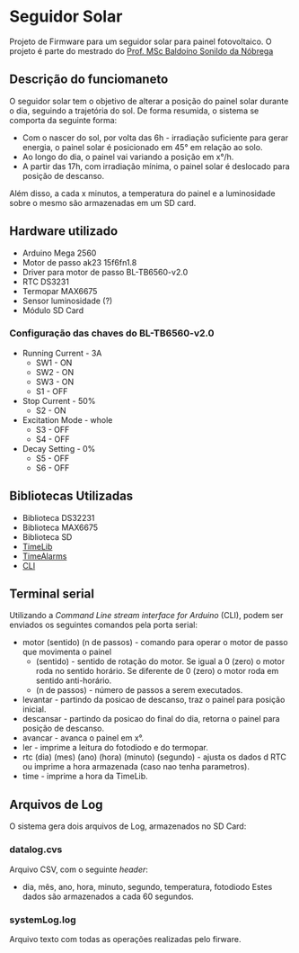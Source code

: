 # Seguidor Solar
Projeto de Firmware para um seguidor solar para painel fotovoltaico. O projeto é parte do mestrado do [Prof. MSc Baldoíno Sonildo da Nóbrega](http://lattes.cnpq.br/6474706000993108)

## Descrição do funciomaneto
O seguidor solar tem o objetivo de alterar a posição do painel solar durante o dia, seguindo a trajetória do sol. De forma resumida, o sistema se comporta da seguinte forma:
* Com o nascer do sol, por volta das 6h - irradiação suficiente para gerar energia, o painel solar é posicionado em 45° em relação ao solo.
* Ao longo do dia, o painel vai variando a posição em x°/h.
* A partir das 17h, com irradiação mínima, o painel solar é deslocado para posição de descanso.

Além disso, a cada x minutos, a temperatura do painel e a luminosidade sobre o mesmo são armazenadas em um SD card.

## Hardware utilizado
* Arduino Mega 2560
* Motor de passo ak23 15f6fn1.8
* Driver para motor de passo BL-TB6560-v2.0
* RTC DS3231
* Termopar MAX6675
* Sensor luminosidade (?)
* Módulo SD Card

### Configuração das chaves do BL-TB6560-v2.0
* Running Current - 3A
  * SW1 - ON
  * SW2 - ON
  * SW3 - ON
  * S1 - OFF
* Stop Current - 50%
  * S2 - ON
* Excitation Mode - whole
  * S3 - OFF
  * S4 - OFF
* Decay Setting - 0%
  * S5 - OFF
  * S6 - OFF

## Bibliotecas Utilizadas
* Biblioteca DS32231
* Biblioteca MAX6675
* Biblioteca SD
* [TimeLib](https://github.com/PaulStoffregen/Time)
* [TimeAlarms](https://github.com/PaulStoffregen/TimeAlarms)
* [CLI](https://github.com/PaulStoffregen/Time)

## Terminal serial
Utilizando a *Command Line stream interface for Arduino* (CLI), podem ser enviados os seguintes comandos pela porta serial:
* motor (sentido) (n de passos) - comando para operar o motor de passo que movimenta o painel
  * (sentido) - sentido de rotação do motor. Se igual a 0 (zero) o motor roda no sentido horário. Se diferente de 0 (zero) o motor roda em sentido anti-horário.
  * (n de passos) - número de passos a serem executados.
* levantar - partindo da posicao de descanso, traz o painel para posição inicial.
* descansar - partindo da posicao do final do dia, retorna o painel para posição de descanso.
* avancar - avanca o painel em x°.
* ler - imprime a leitura do fotodiodo e do termopar.
* rtc (dia) (mes) (ano) (hora) (minuto) (segundo) - ajusta os dados d RTC ou imprime a hora armazenada (caso nao tenha parametros).
* time - imprime a hora da TimeLib.

## Arquivos de Log
O sistema gera dois arquivos de Log, armazenados no SD Card:
### datalog.cvs 
Arquivo CSV, com o seguinte *header*:
* dia, mês, ano, hora, minuto, segundo, temperatura, fotodiodo
Estes dados são armazenados a cada 60 segundos.
### systemLog.log
Arquivo texto com todas as operações realizadas pelo firware.
